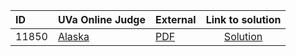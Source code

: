 | ID | UVa Online Judge | External | Link to solution |
|:---|:---|:---|:---:|
| 11850 | [Alaska](https://onlinejudge.org/index.php?option=com_onlinejudge&Itemid=8&category=623&page=show_problem&problem=2950) | [PDF](https://onlinejudge.org/external/118/11850.pdf) | [Solution](https://github.com/versenyi98/uva-solutions/tree/main/solutions/11850%20-%20Alaska)|
